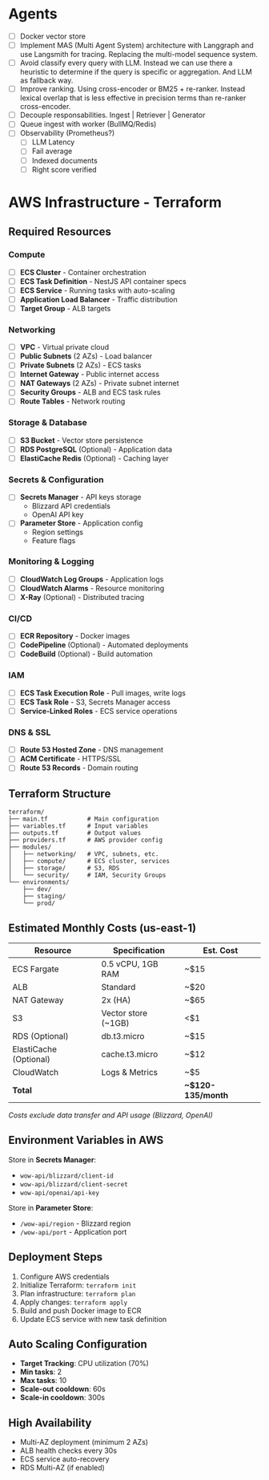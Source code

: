 # Agents

- [ ] Docker vector store 
- [ ] Implement MAS (Multi Agent System) architecture with Langgraph and use Langsmith for tracing. Replacing the multi-model sequence system.
- [ ] Avoid classify every query with LLM. Instead we can use there a heuristic to determine if the query is specific or aggregation. And LLM as fallback way.
- [ ] Improve ranking. Using cross-encoder or BM25 + re-ranker. Instead lexical overlap that is less effective in precision terms than re-ranker cross-encoder.
- [ ] Decouple responsabilities. Ingest | Retriever | Generator
- [ ] Queue ingest with worker (BullMQ/Redis)
- [ ] Observability (Prometheus?)
  - [ ] LLM Latency
  - [ ] Fail average
  - [ ] Indexed documents
  - [ ] Right score verified

# AWS Infrastructure - Terraform

## Required Resources

### Compute
- [ ] **ECS Cluster** - Container orchestration
- [ ] **ECS Task Definition** - NestJS API container specs
- [ ] **ECS Service** - Running tasks with auto-scaling
- [ ] **Application Load Balancer** - Traffic distribution
- [ ] **Target Group** - ALB targets

### Networking
- [ ] **VPC** - Virtual private cloud
- [ ] **Public Subnets** (2 AZs) - Load balancer
- [ ] **Private Subnets** (2 AZs) - ECS tasks
- [ ] **Internet Gateway** - Public internet access
- [ ] **NAT Gateways** (2 AZs) - Private subnet internet
- [ ] **Security Groups** - ALB and ECS task rules
- [ ] **Route Tables** - Network routing

### Storage & Database
- [ ] **S3 Bucket** - Vector store persistence
- [ ] **RDS PostgreSQL** (Optional) - Application data
- [ ] **ElastiCache Redis** (Optional) - Caching layer

### Secrets & Configuration
- [ ] **Secrets Manager** - API keys storage
  - Blizzard API credentials
  - OpenAI API key
- [ ] **Parameter Store** - Application config
  - Region settings
  - Feature flags

### Monitoring & Logging
- [ ] **CloudWatch Log Groups** - Application logs
- [ ] **CloudWatch Alarms** - Resource monitoring
- [ ] **X-Ray** (Optional) - Distributed tracing

### CI/CD
- [ ] **ECR Repository** - Docker images
- [ ] **CodePipeline** (Optional) - Automated deployments
- [ ] **CodeBuild** (Optional) - Build automation

### IAM
- [ ] **ECS Task Execution Role** - Pull images, write logs
- [ ] **ECS Task Role** - S3, Secrets Manager access
- [ ] **Service-Linked Roles** - ECS service operations

### DNS & SSL
- [ ] **Route 53 Hosted Zone** - DNS management
- [ ] **ACM Certificate** - HTTPS/SSL
- [ ] **Route 53 Records** - Domain routing

## Terraform Structure

```
terraform/
├── main.tf           # Main configuration
├── variables.tf      # Input variables
├── outputs.tf        # Output values
├── providers.tf      # AWS provider config
├── modules/
│   ├── networking/   # VPC, subnets, etc.
│   ├── compute/      # ECS cluster, services
│   ├── storage/      # S3, RDS
│   └── security/     # IAM, Security Groups
└── environments/
    ├── dev/
    ├── staging/
    └── prod/
```

## Estimated Monthly Costs (us-east-1)

| Resource | Specification | Est. Cost |
|----------|--------------|-----------|
| ECS Fargate | 0.5 vCPU, 1GB RAM | ~$15 |
| ALB | Standard | ~$20 |
| NAT Gateway | 2x (HA) | ~$65 |
| S3 | Vector store (~1GB) | <$1 |
| RDS (Optional) | db.t3.micro | ~$15 |
| ElastiCache (Optional) | cache.t3.micro | ~$12 |
| CloudWatch | Logs & Metrics | ~$5 |
| **Total** | | **~$120-135/month** |

*Costs exclude data transfer and API usage (Blizzard, OpenAI)*

## Environment Variables in AWS

Store in **Secrets Manager**:
- `wow-api/blizzard/client-id`
- `wow-api/blizzard/client-secret`
- `wow-api/openai/api-key`

Store in **Parameter Store**:
- `/wow-api/region` - Blizzard region
- `/wow-api/port` - Application port

## Deployment Steps

1. Configure AWS credentials
2. Initialize Terraform: `terraform init`
3. Plan infrastructure: `terraform plan`
4. Apply changes: `terraform apply`
5. Build and push Docker image to ECR
6. Update ECS service with new task definition

## Auto Scaling Configuration

- **Target Tracking**: CPU utilization (70%)
- **Min tasks**: 2
- **Max tasks**: 10
- **Scale-out cooldown**: 60s
- **Scale-in cooldown**: 300s

## High Availability

- Multi-AZ deployment (minimum 2 AZs)
- ALB health checks every 30s
- ECS service auto-recovery
- RDS Multi-AZ (if enabled)
